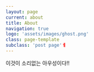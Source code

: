 ```yaml
---
layout: page
current: about
title: About
navigation: true
logo: 'assets/images/ghost.png'
class: page-template
subclass: 'post page'ㅔ
---
```

이것이 소리없는 아우성이다!!